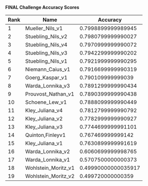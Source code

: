 **FINAL Challenge Accuracy Scores**



|Rank|Name|Accuracy|
|----|-----|---|
|1|Mueller_Nils_v1|0.7998899999989945|
|2|Stuebling_Nils_v2|0.7980799999990027|
|3|Stuebling_Nils_v4|0.7970999999990072|
|4|Stuebling_Nils_v3|0.7942299999990202|
|5|Stuebling_Nils_v1|0.7921999999990295|
|6|Niemann_Caius_v1|0.7916699999990319|
|7|Goerg_Kaspar_v1|0.790109999999039|
|8|Warda_Lonnika_v3|0.7891299999990434|
|9|Prouvost_Nathan_v1|0.7890399999990438|
|10|Schoene_Lew_v1|0.7888099999990449|
|11|Kley_Juliana_v4|0.7812799999990792|
|12|Kley_Juliana_v2|0.7782999999990927|
|13|Kley_Juliana_v3|0.7744699999991101|
|14|Quinton,Finleyv1|0.767469999999142|
|15|Kley_Juliana_v1|0.7630899999991619|
|16|Warda_Lonnika_v2|0.6060699999998765|
|17|Warda_Lonnika_v1|0.5707500000000373|
|18|Wohlstein_Moritz_v1|0.49990000000035917|
|19|Wohlstein_Moritz_v2|0.499720000000359|
